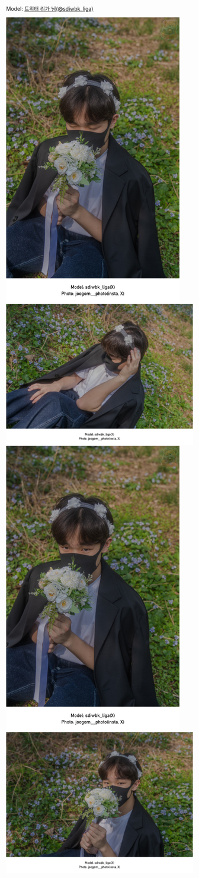 ﻿---
dddd: 2024.04.07 양시숲 벚꽃
nickname: 리가
sns_type: x
sns_id: sdiwbk_liga
---

<a name="sdiwbk_liga"></a>
Model: <a href="https://x.com/sdiwbk_liga" target="_blank">트위터 리가 님(@sdiwbk_liga)</a>

![DSC09619-2.jpg](/assets/img/2024/04-07/리가/DSC09619-2.jpg)
![DSC09621-2.jpg](/assets/img/2024/04-07/리가/DSC09621-2.jpg)
![MTXXMR20240408202021826.jpg](/assets/img/2024/04-07/리가/MTXXMR20240408202021826.jpg)
![MTXXMR20240408202124268.jpg](/assets/img/2024/04-07/리가/MTXXMR20240408202124268.jpg)
